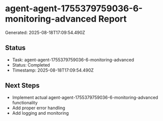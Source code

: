 # agent-agent-1755379759036-6-monitoring-advanced Report

Generated: 2025-08-18T17:09:54.490Z

## Status
- Task: agent-agent-1755379759036-6-monitoring-advanced
- Status: Completed
- Timestamp: 2025-08-18T17:09:54.490Z

## Next Steps
- Implement actual agent-agent-1755379759036-6-monitoring-advanced functionality
- Add proper error handling
- Add logging and monitoring
